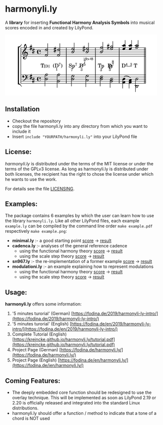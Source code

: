# harmonyli.ly

A **library** for inserting **Functional Harmony Analysis Symbols** into musical 
scores encoded in and created by LilyPond.

![harmonyli.ly reference cadence](img/cadenca-func.png)

## Installation
* Checkout the repository
* copy the file harmonyli.ly into any directory from which you want to include it
* Insert `include "YOURPATH/harmonyli.ly"` into your LilyPond file

## License:

_harmonyli.ly_ is distributed under the terms of the MIT license or under 
the terms of the GPLv3 license. As long as harmonyli.ly is distributed under 
both licenses, the recipient has the right to chose the license under which he
wants to use the work.

For details see the file [LICENSING](./LICENSING).

## Examples:

The package contains 6 examples by which the user can learn how to use
the library `harmonyli.ly`. Like all other LilyPond files, each example 
`example.ly` can be compiled by the command line order `make example.pdf` 
respectively `make example.png`:

* **minimal.ly** :- a good starting point
   [score](./minimal.ly) &rarr; [result](./img/minimal.png) 
* **cadenca.ly** :- analyses of the general reference cadence 
  * using the functional harmony theory 
   [score](./cadenca-func.ly) &rarr; [result](./img/cadenca-func.png) 
  * using the scale step theory
   [score](./cadenca-scale.ly) &rarr; [result](./img/cadenca-scale.png) 
* **sn967.ly** :- the re-implementation of a former example
   [score](./sn967.ly) &rarr; [result](./img/sn967.png) 
* **modulationi.ly** :- an example explaining how to represent modulations
  * using the functional harmony theory 
   [score](./modulation-func.ly) &rarr; [result](./img/modulation-func.png) 
  * using the scale step theory 
   [score](./modulation-scale.ly) &rarr; [result](./img/modulation-scale.png) 


## Usage:

**harmonyli.ly** offers some information:

1. '5 minutes turorial' (German)
[https://fodina.de/2019/harmonyli-ly-intro/](https://fodina.de/2019/harmonyli-ly-intro/)
2. '5 minutes turorial' (English)
[https://fodina.de/en/2019/harmonyli-ly-intro/](https://fodina.de/en/2019/harmonyli-ly-intro/)
3. Complete Tutorial (English)
[https://kreincke.github.io/harmonyli.ly/tutorial.pdf](https://kreincke.github.io/harmonyli.ly/tutorial.pdf)
4. Project Page (German)
[https://fodina.de/harmonyli.ly/](https://fodina.de/harmonyli.ly/)
5. Project Page (English)
[https://fodina.de/en/harmonyli.ly/](https://fodina.de/ien/harmonyli.ly/)

## Coming Features:

* The deeply embedded core function should be redesigned to use the overlay technique.
  This will be implemented as soon as LilyPond 2.19 or 2.20 is officially released and
  integrated into the standard Linux distributions.
* harmonyli.ly should offer a function / method to indicate that a tone of a chord is NOT used



